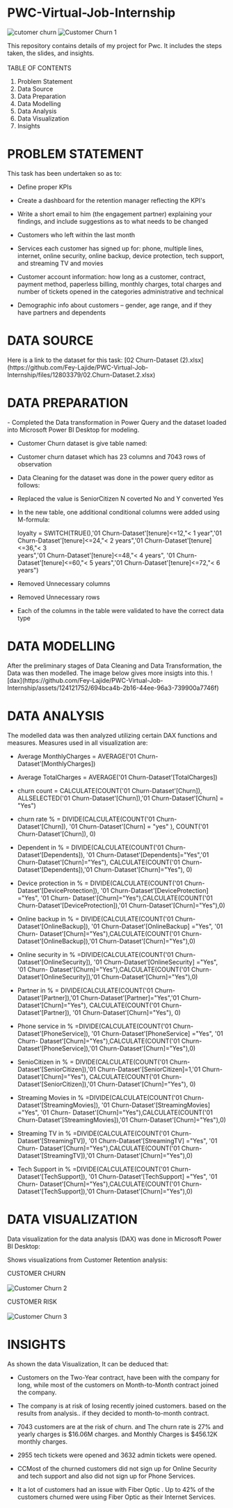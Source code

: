 # PWC-Virtual-Job-Internship
![cutomer churn](https://github.com/Fey-Lajide/PWC-Virtual-Job-Internship/assets/124121752/3b7f8d18-815d-468d-9a94-9f4f2302d1ab)
![Customer Churn 1](https://github.com/Fey-Lajide/PWC-Virtual-Job-Internship/assets/124121752/db6651b9-ea2b-4f53-b66e-8e6643a808c9)

This repository contains details of my project for Pwc. It includes the steps taken, the slides, and insights.
<br/><br/>
<hr1> TABLE OF CONTENTS </hr1>
<br/>
1. Problem Statement 
2. Data Source 
3. Data Preparation
4. Data Modelling 
5. Data Analysis 
6. Data Visualization
7. Insights 
<h1> PROBLEM STATEMENT </h1>
This task has been undertaken so as to: 

- Define proper KPIs

- Create a dashboard for the retention manager reflecting the KPI's
  
- Write a short email to him (the engagement partner) explaining your findings, and include suggestions as to what needs to be changed
  
- Customers who left within the last month
  
- Services each customer has signed up for: phone, multiple lines, internet, online security, online backup, device protection, tech support, and streaming TV and movies
  
- Customer account information: how long as a customer, contract, payment method, paperless billing, monthly charges, total charges and number of tickets opened in the categories administrative and technical
  
- Demographic info about customers – gender, age range, and if they have partners and dependents
  
<h1> DATA SOURCE </h1>
Here is a link to the dataset for this task: [02 Churn-Dataset (2).xlsx](https://github.com/Fey-Lajide/PWC-Virtual-Job-Internship/files/12803379/02.Churn-Dataset.2.xlsx)

<h1> DATA PREPARATION </h1>
- Completed the Data transformation in Power Query and the dataset loaded into Microsoft Power BI Desktop for modeling.

- Customer Churn dataset is give table named:

- Customer churn dataset which has 23 columns and 7043 rows of observation
 
- Data Cleaning for the dataset was done in the power query editor as follows:

- Replaced the value is SeniorCitizen N coverted No and Y converted Yes
  
- In the new table, one additional conditional columns were added using M-formula:

  loyalty = SWITCH(TRUE(),'01 Churn-Dataset'[tenure]<=12,"< 1 year",'01 Churn-Dataset'[tenure]<=24,"< 2 years",'01 Churn-Dataset'[tenure]<=36,"< 3   
  years",'01 Churn-Dataset'[tenure]<=48,"< 4 years", '01 Churn-Dataset'[tenure]<=60,"< 5 years",'01 Churn-Dataset'[tenure]<=72,"< 6 years")

- Removed Unnecessary columns

- Removed Unnecessary rows

- Each of the columns in the table were validated to have the correct data type

<H1>DATA MODELLING</H1>
After the preliminary stages of Data Cleaning and Data Transformation, the Data was then modelled. The image below gives more insigts into this.
![dax](https://github.com/Fey-Lajide/PWC-Virtual-Job-Internship/assets/124121752/694bca4b-2b16-44ee-96a3-739900a7746f)
<h1>DATA ANALYSIS</h1>
The modelled data was then analyzed utilizing certain DAX functions and measures. 
Measures used in all visualization are:

- Average MonthlyCharges = AVERAGE('01 Churn-Dataset'[MonthlyCharges])

- Average TotalCharges = AVERAGE('01 Churn-Dataset'[TotalCharges])

- churn count = CALCULATE(COUNT('01 Churn-Dataset'[Churn]), ALLSELECTED('01 Churn-Dataset'[Churn]),'01 Churn-Dataset'[Churn] = "Yes")

- churn rate % = DIVIDE(CALCULATE(COUNT('01 Churn-Dataset'[Churn]), '01 Churn-Dataset'[Churn] = "yes" ), COUNT('01 Churn-Dataset'[Churn]), 0)

- Dependent in % = DIVIDE(CALCULATE(COUNT('01 Churn-Dataset'[Dependents]), '01 Churn-Dataset'[Dependents]="Yes",'01 Churn-Dataset'[Churn]="Yes"), 
  CALCULATE(COUNT('01 Churn-Dataset'[Dependents]),'01 Churn-Dataset'[Churn]="Yes"), 0)

- Device protection in % = DIVIDE(CALCULATE(COUNT('01 Churn-Dataset'[DeviceProtection]), '01 Churn-Dataset'[DeviceProtection] ="Yes", '01 Churn- 
  Dataset'[Churn]="Yes"),CALCULATE(COUNT('01 Churn-Dataset'[DeviceProtection]),'01 Churn-Dataset'[Churn]="Yes"),0)

- Online backup in % = DIVIDE(CALCULATE(COUNT('01 Churn-Dataset'[OnlineBackup]), '01 Churn-Dataset'[OnlineBackup] ="Yes", '01 Churn- 
  Dataset'[Churn]="Yes"),CALCULATE(COUNT('01 Churn-Dataset'[OnlineBackup]),'01 Churn-Dataset'[Churn]="Yes"),0)

- Online security in % =DIVIDE(CALCULATE(COUNT('01 Churn-Dataset'[OnlineSecurity]), '01 Churn-Dataset'[OnlineSecurity] ="Yes", '01 Churn- 
  Dataset'[Churn]="Yes"),CALCULATE(COUNT('01 Churn-Dataset'[OnlineSecurity]),'01 Churn-Dataset'[Churn]="Yes"),0)

- Partner in % = DIVIDE(CALCULATE(COUNT('01 Churn-Dataset'[Partner]),'01 Churn-Dataset'[Partner]="Yes",'01 Churn-Dataset'[Churn]="Yes"), 
  CALCULATE(COUNT('01 Churn-Dataset'[Partner]), '01 Churn-Dataset'[Churn]="Yes"), 0)

- Phone service in % =DIVIDE(CALCULATE(COUNT('01 Churn-Dataset'[PhoneService]), '01 Churn-Dataset'[PhoneService] ="Yes", '01 Churn- 
  Dataset'[Churn]="Yes"),CALCULATE(COUNT('01 Churn-Dataset'[PhoneService]),'01 Churn-Dataset'[Churn]="Yes"),0)

- SenioCitizen in % = DIVIDE(CALCULATE(COUNT('01 Churn-Dataset'[SeniorCitizen]),'01 Churn-Dataset'[SeniorCitizen]=1,'01 Churn-Dataset'[Churn]="Yes"), 
  CALCULATE(COUNT('01 Churn-Dataset'[SeniorCitizen]),'01 Churn-Dataset'[Churn]="Yes"), 0)

- Streaming Movies in % =DIVIDE(CALCULATE(COUNT('01 Churn-Dataset'[StreamingMovies]), '01 Churn-Dataset'[StreamingMovies] ="Yes", '01 Churn- 
  Dataset'[Churn]="Yes"),CALCULATE(COUNT('01 Churn-Dataset'[StreamingMovies]),'01 Churn-Dataset'[Churn]="Yes"),0)

- Streaming TV in % =DIVIDE(CALCULATE(COUNT('01 Churn-Dataset'[StreamingTV]), '01 Churn-Dataset'[StreamingTV] ="Yes", '01 Churn- 
  Dataset'[Churn]="Yes"),CALCULATE(COUNT('01 Churn-Dataset'[StreamingTV]),'01 Churn-Dataset'[Churn]="Yes"),0)

- Tech Support in % =DIVIDE(CALCULATE(COUNT('01 Churn-Dataset'[TechSupport]), '01 Churn-Dataset'[TechSupport] ="Yes", '01 Churn- 
  Dataset'[Churn]="Yes"),CALCULATE(COUNT('01 Churn-Dataset'[TechSupport]),'01 Churn-Dataset'[Churn]="Yes"),0)

<h1> DATA VISUALIZATION </h1>
Data visualization for the data analysis (DAX) was done in Microsoft Power BI Desktop:

Shows visualizations from Customer Retention analysis:


CUSTOMER CHURN 
<br/><br/>
![Customer Churn 2](https://github.com/Fey-Lajide/PWC-Virtual-Job-Internship/assets/124121752/8594cb92-381b-4860-bb96-e5a75029dc73)


CUSTOMER RISK 
<br/><br/>
![Customer Churn 3](https://github.com/Fey-Lajide/PWC-Virtual-Job-Internship/assets/124121752/6017313a-f28d-4713-bab6-ac42c61d23b1)

<H1> INSIGHTS </H1>
As shown the data Visualization, It can be deduced that:

- Customers on the Two-Year contract, have been with the company for long, while most of the customers on Month-to-Month contract joined the company.
  
- The company is at risk of losing recently joined customers. based on the results from analysis.. if they decided to month-to-month contract.
  
- 7043 customers are at the risk of churn. and The churn rate is 27% and yearly charges is $16.06M charges. and Monthly Charges is $456.12K monthly
  charges.
  
- 2955 tech tickets were opened and 3632 admin tickets were opened.
  
- CCMost of the churned customers did not sign up for Online Security and tech support and also did not sign up for Phone Services.
  
- It a lot of customers had an issue with Fiber Optic . Up to 42% of the customers churned were using Fiber Optic as their Internet Services.
